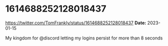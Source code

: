 # 1614688252128018437
https://twitter.com/TomFrankly/status/1614688252128018437
**Date:** 2023-01-15

My kingdom for @discord letting my logins persist for more than 8 seconds
